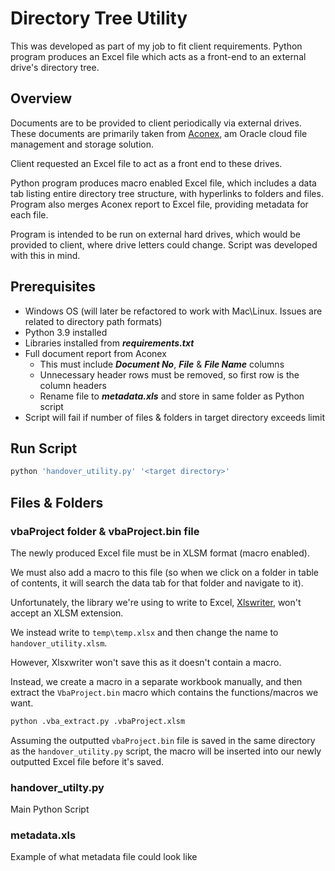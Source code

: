 # Directory Tree Utility

This was developed as part of my job to fit client requirements. Python program produces an Excel file which acts as a front-end to an external drive's directory tree.

## Overview

Documents are to be provided to client periodically via external drives. These documents are primarily taken from [Aconex](https://www.oracle.com/uk/industries/construction-engineering/aconex-project-controls/), am Oracle cloud file management and storage solution.

Client requested an Excel file to act as a front end to these drives.

Python program produces macro enabled Excel file, which includes a data tab listing entire directory tree structure, with hyperlinks to folders and files. Program also merges Aconex report to Excel file, providing metadata for each file.

Program is intended to be run on external hard drives, which would be provided to client, where drive letters could change. Script was developed with this in mind.



## Prerequisites

* Windows OS (will later be refactored to work with Mac\Linux. Issues are related to directory path formats)
* Python 3.9 installed
* Libraries installed from ***requirements.txt***
* Full document report from Aconex
	- This must include ***Document No***, ***File*** & ***File Name*** columns
	- Unnecessary header rows must be removed, so first row is the column headers
	- Rename file to ***metadata.xls*** and store in same folder as Python script
* Script will fail if number of files & folders in target directory exceeds limit


## Run Script

```bash
python 'handover_utility.py' '<target directory>'
```
	
## Files & Folders

### vbaProject folder & vbaProject.bin file

The newly produced Excel file must be in XLSM format (macro enabled). 

We must also add a macro to this file (so when we click on a folder in table of contents, it will search the data tab for that folder and navigate to it).

Unfortunately, the library we're using to write to Excel, [Xlswriter](https://xlsxwriter.readthedocs.io/working_with_macros.html), won't accept an XLSM extension.

We instead  write to `temp\temp.xlsx` and then change the name to `handover_utility.xlsm`.

However, Xlsxwriter won't save this as it doesn't contain a macro.

Instead, we create a macro in a separate workbook manually, and then extract the `VbaProject.bin` macro which contains the functions/macros we want.

```bash
python .vba_extract.py .vbaProject.xlsm
```

Assuming the outputted `vbaProject.bin` file is saved in the same directory as the `handover_utility.py` script, the macro will be inserted into our newly outputted Excel file before it's saved.

### handover_utilty.py

Main Python Script

### metadata.xls

Example of what metadata file could look like